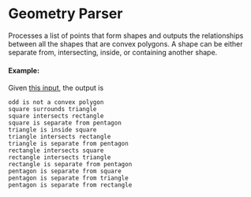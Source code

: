Geometry Parser
===============

Processes a list of points that form shapes and outputs the relationships between all the shapes that are convex polygons. A shape can be either separate from, intersecting, inside, or containing another shape. 

#### Example:

Given <a href='https://github.com/lihanli/geometry-parser/blob/master/test/tests/integration/data/data.json' target='_blank'>this input</a>, the output is
```
odd is not a convex polygon
square surrounds triangle
square intersects rectangle
square is separate from pentagon
triangle is inside square
triangle intersects rectangle
triangle is separate from pentagon
rectangle intersects square
rectangle intersects triangle
rectangle is separate from pentagon
pentagon is separate from square
pentagon is separate from triangle
pentagon is separate from rectangle
```
